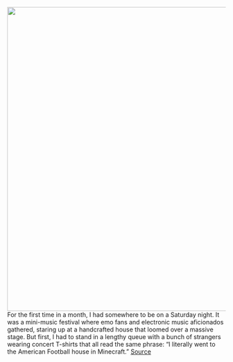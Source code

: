 <img src='https://cdn.vox-cdn.com/thumbor/ALkDttincnUnX9_7dffX1sTq7i8=/0x0:1315x603/1200x675/filters:focal(698x151:908x361)/cdn.vox-cdn.com/uploads/chorus_image/image/66655504/New_Project__1_.0.png' width='700px' /><br/>
For the first time in a month, I had somewhere to be on a Saturday night. It was a mini-music festival where emo fans and electronic music aficionados gathered, staring up at a handcrafted house that loomed over a massive stage. But first, I had to stand in a lengthy queue with a bunch of strangers wearing concert T-shirts that all read the same phrase: “I literally went to the American Football house in Minecraft.”
<a href='https://www.theverge.com/2020/4/15/21219197/minecraft-american-football-concert-anamanaguchi-openpit-fortnite-festivals'> Source <a/>